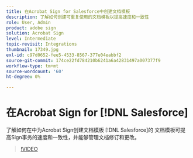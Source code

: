 ```yaml
---
title: 在Acrobat Sign for Salesforce中创建文档模板
description: 了解如何创建可重复使用的文档模板以提高速度和一致性
role: User, Admin
product: adobe sign
solution: Acrobat Sign
level: Intermediate
topic-revisit: Integrations
thumbnail: 17349.jpg
exl-id: c97d0652-fee5-4533-8567-377e04eabbf2
source-git-commit: 174ce22fd784210b6241a6a42831497a007377f9
workflow-type: tm+mt
source-wordcount: '60'
ht-degree: 0%

---
```


# 在Acrobat Sign for [!DNL Salesforce]

了解如何在中为Acrobat Sign创建文档模板 [!DNL Salesforce]的 文档模板可提高Sign事务的速度和一致性，并能够管理文档修订和更改。

>[!VIDEO](https://video.tv.adobe.com/v/17349?hidetitle=true)

